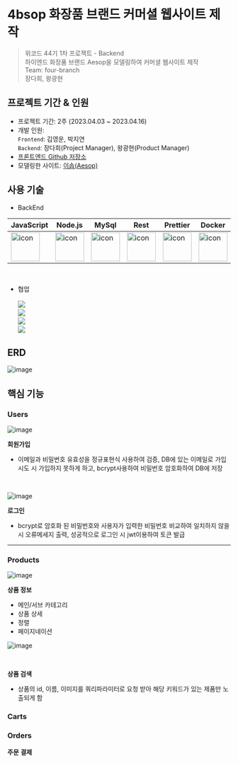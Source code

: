 # 4bsop 화장품 브랜드 커머셜 웹사이트 제작
> 위코드 44기 1차 프로젝트 - Backend <br>
> 하이엔드 화장품 브랜드 Aesop을 모델링하여 커머셜 웹사이트 제작<br>
> Team: four-branch<br>
> 장다희, 왕광현<br>

## 프로젝트 기간 & 인원
* 프로젝트 기간: 2주 (2023.04.03 ~ 2023.04.16)   
* 개발 인원:  
  `Frontend`: 김영운, 박지연 <br>
  `Backend`: 장다희(Project Manager), 왕광현(Product Manager) <br>
* [프론트엔드 Github 저장소](https://github.com/wecode-bootcamp-korea/44-1st-four-branch-frontend)
* 모델링한 사이트: [이솝(Aesop)](https://www.aesop.com/kr/)
 
 ## 사용 기술

* BackEnd   

 |JavaScript|Node.js|MySql|Rest|Prettier|Docker|AWS|
|---|---|---|---|---|---|---|
|<div style="display: flex; align-items: flex-start;"><img src="https://techstack-generator.vercel.app/js-icon.svg" alt="icon" width="65" height="65" /></div>| <div style="display: flex; align-items: flex-start;"><img src="https://techstack-generator.vercel.app/nginx-icon.svg" alt="icon" width="65" height="65" /></div>| <div style="display: flex; align-items: flex-start;"><img src="https://techstack-generator.vercel.app/mysql-icon.svg" alt="icon" width="65" height="65" /></div>|<div style="display: flex; align-items: flex-start;"><img src="https://techstack-generator.vercel.app/restapi-icon.svg" alt="icon" width="65" height="65" /></div>|<div style="display: flex; align-items: flex-start;"><img src="https://techstack-generator.vercel.app/prettier-icon.svg" alt="icon" width="65" height="65" /></div>|<div style="display: flex; align-items: flex-start;"><img src="https://techstack-generator.vercel.app/docker-icon.svg" alt="icon" width="65" height="65" /></div>|<div style="display: flex; align-items: flex-start;"><img src="https://techstack-generator.vercel.app/aws-icon.svg" alt="icon" width="65" height="65" /></div>|
<br>

* 협업 <br><br>
<img src="https://img.shields.io/badge/github-181717?style=for-the-badge&logo=github&logoColor=white"> <br>
<img src="https://img.shields.io/badge/trello-0055cc?style=for-the-badge&logo=trello&logoColor=yellow"> <br>
<img src="https://img.shields.io/badge/slack-4A154B?style=for-the-badge&logo=Slack&logoColor=wihte"> <br>
<img src="https://img.shields.io/badge/notion-000000?style=for-the-badge&logo=notion&logoColor=white"> <br>

 ## ERD
 
![image](https://user-images.githubusercontent.com/120387100/233080857-d5912540-1add-4c1d-aa7f-048d97d52026.png)

 ## 핵심 기능
 
 ### Users
 
 ![image](https://user-images.githubusercontent.com/120387100/233087329-c3f7df3f-7c87-411f-b244-3d7ce4cff2f9.png)

 **회원가입**
 - 이메일과 비밀번호 유효성을 정규표현식 사용하여 검증, DB에 있는 이메일로 가입시도 시 가입하지 못하게 하고, bcrypt사용하여 비밀번호 암호화하여 DB에 저장
<br> 

 ![image](https://user-images.githubusercontent.com/120387100/233087365-241534c2-d258-4c9e-b0f7-748c8f4da9c1.png)

 **로그인** 
 - bcrypt로 암호화 된 비밀번호와 사용자가 입력한 비밀번호 비교하여 일치하지 않을 시 오류메세지 출력, 성공적으로 로그인 시 jwt이용하여 토큰 발급

***
 
 ### Products
 
 ![image](https://user-images.githubusercontent.com/120387100/233088115-639ab72f-d1a8-4b5d-85ba-87697985c95d.png)

 **상품 정보** 
 - 메인/서브 카테고리
 - 상품 상세
 - 정렬
 - 페이지네이션

![image](https://user-images.githubusercontent.com/120387100/233089432-26f94f6a-1013-4c5d-acec-33a1970afefb.png)

<br>

 **상품 검색**
 - 상품의 id, 이름, 이미지를 쿼리파라미터로 요청 받아 해당 키워드가 있는 제품만 노출되게 함
 
  

### Carts

### Orders
**주문**
**결제**
